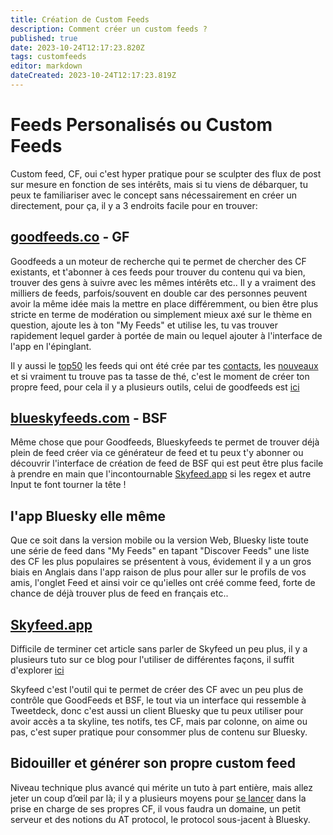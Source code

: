 ```yaml
---
title: Création de Custom Feeds
description: Comment créer un custom feeds ?
published: true
date: 2023-10-24T12:17:23.820Z
tags: customfeeds
editor: markdown
dateCreated: 2023-10-24T12:17:23.819Z
---
```


# Feeds Personalisés ou Custom Feeds

Custom feed, CF, oui c'est hyper pratique pour se sculpter des flux de post sur mesure en fonction de ses intérêts, mais si tu viens de débarquer, tu peux te familiariser avec le concept sans nécessairement en créer un directement, pour ça, il y a 3 endroits facile pour en trouver: 

## [goodfeeds.co](https://goodfeeds.co/all) - GF

Goodfeeds a un moteur de recherche qui te permet de chercher des CF existants, et t'abonner à ces feeds pour trouver du contenu qui va bien, trouver des gens à suivre avec les mêmes intérêts etc..
Il y a vraiment des milliers de feeds, parfois/souvent en double car des personnes peuvent avoir la même idée mais la mettre en place différemment, ou bien être plus stricte en terme de modération ou simplement mieux axé sur le thème en question, ajoute les à ton "My Feeds" et utilise les, tu vas trouver rapidement lequel garder à portée de main ou lequel ajouter à l'interface de l'app en l'épinglant. 

Il y aussi le [top50](https://goodfeeds.co/all?p=1) les feeds qui ont été crée par tes [contacts](https://goodfeeds.co/friends), les [nouveaux](https://goodfeeds.co/newest) et si vraiment tu trouve pas ta tasse de thé, c'est le moment de créer ton propre feed, pour cela il y a plusieurs outils, celui de goodfeeds est [ici](https://track.goodfeeds.co/)

## [blueskyfeeds.com](https://blueskyfeeds.com/) - BSF

Même chose que pour Goodfeeds, Blueskyfeeds te permet de trouver déjà plein de feed créer via ce générateur de feed et tu peux t'y abonner ou découvrir l'interface de création de feed de BSF qui est peut être plus facile à prendre en main que l'incontournable [Skyfeed.app](https://skyfeed.app) si les regex et autre Input te font tourner la tête !

## l'app Bluesky elle même

  Que ce soit dans la version mobile ou la version Web, Bluesky liste toute une série de feed dans "My Feeds" en tapant "Discover Feeds" une liste des CF les plus populaires se présentent à vous, évidement il y a un gros biais en Anglais dans l'app raison de plus pour aller sur le profils de vos amis, l'onglet Feed et ainsi voir ce qu'ielles ont créé comme feed, forte de chance de déjà trouver plus de feed en français etc..

## [Skyfeed.app](https://Skyfeed.app)

Difficile de terminer cet article sans parler de Skyfeed un peu plus, il y a plusieurs tuto sur ce blog pour l'utiliser de différentes façons, il suffit d'explorer [ici](https://blog.skyfleet.blue/categories/tutos/)

Skyfeed c'est l'outil qui te permet de créer des CF avec un peu plus de contrôle que GoodFeeds et BSF, le tout via un interface qui ressemble à Tweetdeck, donc c'est aussi un client Bluesky que tu peux utiliser pour avoir accès a ta skyline, tes notifs, tes CF, mais par colonne, on aime ou pas, c'est super pratique pour consommer plus de contenu sur Bluesky. 

## Bidouiller et générer son propre custom feed
Niveau technique plus avancé qui mérite un tuto à part entière, mais allez jeter un coup d’œil par là; il y a plusieurs moyens pour [se lancer](https://blog.skyfleet.blue/2023/09/03/github-repositories-to.html) dans la prise en charge de ses propres CF, il vous faudra un domaine, un petit serveur et des notions du AT protocol, le protocol sous-jacent à Bluesky. 